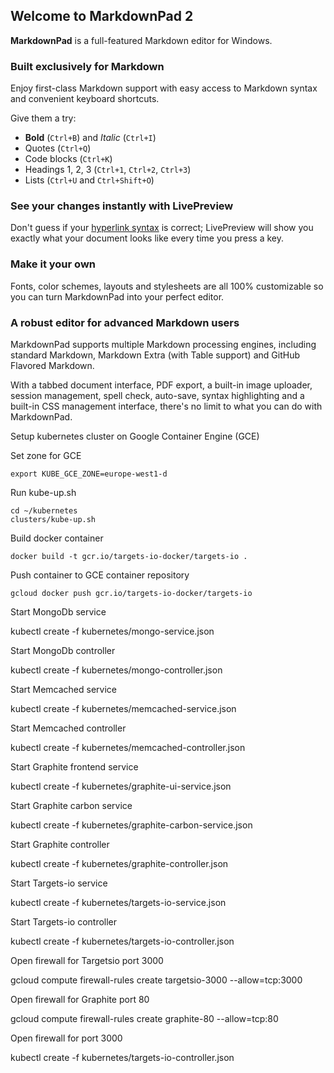 ## Welcome to MarkdownPad 2 ##

**MarkdownPad** is a full-featured Markdown editor for Windows.

### Built exclusively for Markdown ###

Enjoy first-class Markdown support with easy access to  Markdown syntax and convenient keyboard shortcuts.

Give them a try:

- **Bold** (`Ctrl+B`) and *Italic* (`Ctrl+I`)
- Quotes (`Ctrl+Q`)
- Code blocks (`Ctrl+K`)
- Headings 1, 2, 3 (`Ctrl+1`, `Ctrl+2`, `Ctrl+3`)
- Lists (`Ctrl+U` and `Ctrl+Shift+O`)

### See your changes instantly with LivePreview ###

Don't guess if your [hyperlink syntax](http://markdownpad.com) is correct; LivePreview will show you exactly what your document looks like every time you press a key.

### Make it your own ###

Fonts, color schemes, layouts and stylesheets are all 100% customizable so you can turn MarkdownPad into your perfect editor.

### A robust editor for advanced Markdown users ###

MarkdownPad supports multiple Markdown processing engines, including standard Markdown, Markdown Extra (with Table support) and GitHub Flavored Markdown.

With a tabbed document interface, PDF export, a built-in image uploader, session management, spell check, auto-save, syntax highlighting and a built-in CSS management interface, there's no limit to what you can do with MarkdownPad.

Setup kubernetes cluster on Google Container Engine (GCE)

Set zone for GCE

    export KUBE_GCE_ZONE=europe-west1-d
    

Run kube-up.sh


    cd ~/kubernetes
    clusters/kube-up.sh


Build docker container

    docker build -t gcr.io/targets-io-docker/targets-io .

Push container to GCE container repository

    gcloud docker push gcr.io/targets-io-docker/targets-io

Start MongoDb service

kubectl create -f kubernetes/mongo-service.json

Start MongoDb controller

kubectl create -f kubernetes/mongo-controller.json

Start Memcached service

kubectl create -f kubernetes/memcached-service.json


Start Memcached controller

kubectl create -f kubernetes/memcached-controller.json

Start Graphite frontend service

kubectl create -f kubernetes/graphite-ui-service.json

Start Graphite carbon service

kubectl create -f kubernetes/graphite-carbon-service.json

Start Graphite controller

kubectl create -f kubernetes/graphite-controller.json

Start Targets-io service

kubectl create -f kubernetes/targets-io-service.json

Start Targets-io controller

kubectl create -f kubernetes/targets-io-controller.json


Open firewall for Targetsio port 3000

gcloud compute firewall-rules create targetsio-3000 --allow=tcp:3000

Open firewall for Graphite port 80

gcloud compute firewall-rules create graphite-80 --allow=tcp:80


Open firewall for port 3000



kubectl create -f kubernetes/targets-io-controller.json